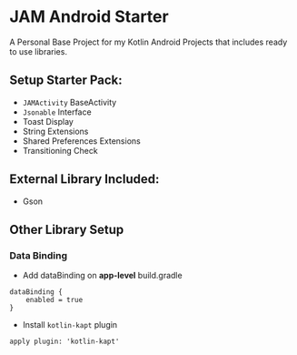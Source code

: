 # JAM Android Starter
A Personal Base Project for my Kotlin Android Projects that includes ready to use libraries.

## Setup Starter Pack:
- `JAMActivity` BaseActivity
- `Jsonable` Interface
- Toast Display
- String Extensions
- Shared Preferences Extensions
- Transitioning Check

## External Library Included:
- Gson

## Other Library Setup

### Data Binding
- Add dataBinding on **app-level** build.gradle

```
dataBinding {
    enabled = true
}
```

- Install `kotlin-kapt` plugin

```
apply plugin: 'kotlin-kapt'
```